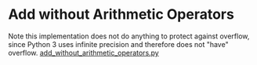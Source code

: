 # Add without Arithmetic Operators

Note this implementation does not do anything to protect against overflow, since Python 3 uses infinite precision and therefore does not "have" overflow.
[add_without_arithmetic_operators.py](https://github.com/hlpostman/challenges/blob/master/add_without_arithmetic_operators/add_without_arithmetic_operators.py)
